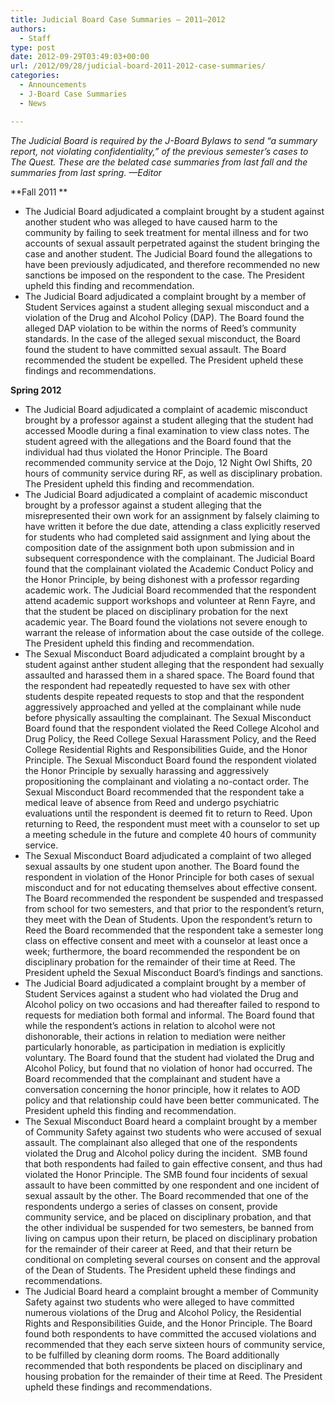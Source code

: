 ```yaml
---
title: Judicial Board Case Summaries – 2011–2012
authors: 
  - Staff
type: post
date: 2012-09-29T03:49:03+00:00
url: /2012/09/28/judicial-board-2011-2012-case-summaries/
categories:
  - Announcements
  - J-Board Case Summaries
  - News

---
```

_The Judicial Board is required by the J-Board Bylaws to send “a summary report, not violating confidentiality,” of the previous semester’s cases to The Quest. These are the belated case summaries from last fall and the summaries from last spring. —Editor_

**Fall 2011 **

  * The Judicial Board adjudicated a complaint brought by a student against another student who was alleged to have caused harm to the community by failing to seek treatment for mental illness and for two accounts of sexual assault perpetrated against the student bringing the case and another student. The Judicial Board found the allegations to have been previously adjudicated, and therefore recommended no new sanctions be imposed on the respondent to the case. The President upheld this finding and recommendation.
  * The Judicial Board adjudicated a complaint brought by a member of Student Services against a student alleging sexual misconduct and a violation of the Drug and Alcohol Policy (DAP). The Board found the alleged DAP violation to be within the norms of Reed’s community standards. In the case of the alleged sexual misconduct, the Board found the student to have committed sexual assault. The Board recommended the student be expelled. The President upheld these findings and recommendations.

**Spring 2012**

  * The Judicial Board adjudicated a complaint of academic misconduct brought by a professor against a student alleging that the student had accessed Moodle during a final examination to view class notes. The student agreed with the allegations and the Board found that the individual had thus violated the Honor Principle. The Board recommended community service at the Dojo, 12 Night Owl Shifts, 20 hours of community service during RF, as well as disciplinary probation. The President upheld this finding and recommendation.
  * The Judicial Board adjudicated a complaint of academic misconduct brought by a professor against a student alleging that the misrepresented their own work for an assignment by falsely claiming to have written it before the due date, attending a class explicitly reserved for students who had completed said assignment and lying about the composition date of the assignment both upon submission and in subsequent correspondence with the complainant. The Judicial Board found that the complainant violated the Academic Conduct Policy and the Honor Principle, by being dishonest with a professor regarding academic work. The Judicial Board recommended that the respondent attend academic support workshops and volunteer at Renn Fayre, and that the student be placed on disciplinary probation for the next academic year. The Board found the violations not severe enough to warrant the release of information about the case outside of the college. The President upheld this finding and recommendation.
  * The Sexual Misconduct Board adjudicated a complaint brought by a student against anther student alleging that the respondent had sexually assaulted and harassed them in a shared space. The Board found that the respondent had repeatedly requested to have sex with other students despite repeated requests to stop and that the respondent aggressively approached and yelled at the complainant while nude before physically assaulting the complainant. The Sexual Misconduct Board found that the respondent violated the Reed College Alcohol and Drug Policy, the Reed College Sexual Harassment Policy, and the Reed College Residential Rights and Responsibilities Guide, and the Honor Principle. The Sexual Misconduct Board found the respondent violated the Honor Principle by sexually harassing and aggressively propositioning the complainant and violating a no-contact order. The Sexual Misconduct Board recommended that the respondent take a medical leave of absence from Reed and undergo psychiatric evaluations until the respondent is deemed fit to return to Reed. Upon returning to Reed, the respondent must meet with a counselor to set up a meeting schedule in the future and complete 40 hours of community service.
  * The Sexual Misconduct Board adjudicated a complaint of two alleged sexual assaults by one student upon another. The Board found the respondent in violation of the Honor Principle for both cases of sexual misconduct and for not educating themselves about effective consent. The Board recommended the respondent be suspended and trespassed from school for two semesters, and that prior to the respondent’s return, they meet with the Dean of Students. Upon the respondent’s return to Reed the Board recommended that the respondent take a semester long class on effective consent and meet with a counselor at least once a week; furthermore, the board recommended the respondent be on disciplinary probation for the remainder of their time at Reed. The President upheld the Sexual Misconduct Board’s findings and sanctions.
  * The Judicial Board adjudicated a complaint brought by a member of Student Services against a student who had violated the Drug and Alcohol policy on two occasions and had thereafter failed to respond to requests for mediation both formal and informal. The Board found that while the respondent’s actions in relation to alcohol were not dishonorable, their actions in relation to mediation were neither particularly honorable, as participation in mediation is explicitly voluntary. The Board found that the student had violated the Drug and Alcohol Policy, but found that no violation of honor had occurred. The Board recommended that the complainant and student have a conversation concerning the honor principle, how it relates to AOD policy and that relationship could have been better communicated. The President upheld this finding and recommendation.
  * The Sexual Misconduct Board heard a complaint brought by a member of Community Safety against two students who were accused of sexual assault. The complainant also alleged that one of the respondents violated the Drug and Alcohol policy during the incident.  SMB found that both respondents had failed to gain effective consent, and thus had violated the Honor Principle. The SMB found four incidents of sexual assault to have been committed by one respondent and one incident of sexual assault by the other. The Board recommended that one of the respondents undergo a series of classes on consent, provide community service, and be placed on disciplinary probation, and that the other individual be suspended for two semesters, be banned from living on campus upon their return, be placed on disciplinary probation for the remainder of their career at Reed, and that their return be conditional on completing several courses on consent and the approval of the Dean of Students. The President upheld these findings and recommendations.
  * The Judicial Board heard a complaint brought a member of Community Safety against two students who were alleged to have committed numerous violations of the Drug and Alcohol Policy, the Residential Rights and Responsibilities Guide, and the Honor Principle. The Board found both respondents to have committed the accused violations and recommended that they each serve sixteen hours of community service, to be fulfilled by cleaning dorm rooms. The Board additionally recommended that both respondents be placed on disciplinary and housing probation for the remainder of their time at Reed. The President upheld these findings and recommendations.